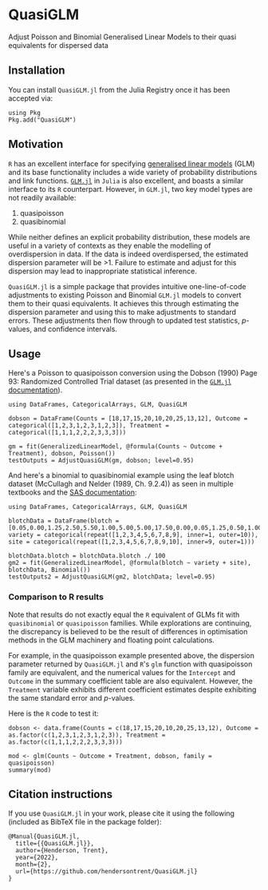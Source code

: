 # QuasiGLM

Adjust Poisson and Binomial Generalised Linear Models to their quasi equivalents for dispersed data

## Installation

You can install `QuasiGLM.jl` from the Julia Registry once it has been accepted via:

```
using Pkg
Pkg.add("QuasiGLM")
```

## Motivation

`R` has an excellent interface for specifying [generalised linear models](https://en.wikipedia.org/wiki/Generalized_linear_model) (GLM) and its base functionality includes a wide variety of probability distributions and link functions. [`GLM.jl`](https://juliastats.org/GLM.jl/v0.11/) in `Julia` is also excellent, and boasts a similar interface to its `R` counterpart. However, in `GLM.jl`, two key model types are not readily available:

1. quasipoisson
2. quasibinomial

While neither defines an explicit probability distribution, these models are useful in a variety of contexts as they enable the modelling of overdispersion in data. If the data is indeed overdispersed, the estimated dispersion parameter will be >1. Failure to estimate and adjust for this dispersion may lead to inappropriate statistical inference.

`QuasiGLM.jl` is a simple package that provides intuitive one-line-of-code adjustments to existing Poisson and Binomial `GLM.jl` models to convert them to their quasi equivalents. It achieves this through estimating the dispersion parameter and using this to make adjustments to standard errors. These adjustments then flow through to updated test statistics, *p*-values, and confidence intervals.

## Usage

Here's a Poisson to quasipoisson conversion using the Dobson (1990) Page 93: Randomized Controlled Trial dataset (as presented in the [`GLM.jl` documentation](https://juliastats.org/GLM.jl/v0.11/#Fitting-GLM-models-1)).

```
using DataFrames, CategoricalArrays, GLM, QuasiGLM

dobson = DataFrame(Counts = [18,17,15,20,10,20,25,13,12], Outcome = categorical([1,2,3,1,2,3,1,2,3]), Treatment = categorical([1,1,1,2,2,2,3,3,3]))

gm = fit(GeneralizedLinearModel, @formula(Counts ~ Outcome + Treatment), dobson, Poisson())
testOutputs = AdjustQuasiGLM(gm, dobson; level=0.95)
```

And here's a binomial to quasibinomial example using the leaf blotch dataset (McCullagh and Nelder (1989, Ch. 9.2.4)) as seen in multiple textbooks and the [SAS documentation](https://support.sas.com/documentation/cdl/en/statug/63033/HTML/default/viewer.htm#statug_glimmix_sect016.htm):

```
using DataFrames, CategoricalArrays, GLM, QuasiGLM
    
blotchData = DataFrame(blotch = [0.05,0.00,1.25,2.50,5.50,1.00,5.00,5.00,17.50,0.00,0.05,1.25,0.50,1.00,5.00,0.10,10.00,25.00,0.00,0.05,2.50,0.01,6.00,5.00,5.00,5.00,42.50,0.10,0.30,16.60,3.00,1.10,5.00,5.00,5.00,50.00,0.25,0.75,2.50,2.50,2.50,5.00,50.00,25.00,37.50,0.05,0.30,2.50,0.01,8.00,5.00,10.00,75.00,95.00,0.50,3.00,0.00,25.00,16.50,10.00,50.00,50.00,62.50,1.30,7.50,20.00,55.00,29.50,5.00,25.00,75.00,95.00,1.50,1.00,37.50,5.00,20.00,50.00,50.00,75.00,95.00,1.50,12.70,26.25,40.00,43.50,75.00,75.00,75.00,95.00], variety = categorical(repeat([1,2,3,4,5,6,7,8,9], inner=1, outer=10)), site = categorical(repeat([1,2,3,4,5,6,7,8,9,10], inner=9, outer=1)))
    
blotchData.blotch = blotchData.blotch ./ 100
gm2 = fit(GeneralizedLinearModel, @formula(blotch ~ variety + site), blotchData, Binomial())
testOutputs2 = AdjustQuasiGLM(gm2, blotchData; level=0.95)
```

### Comparison to R results

Note that results do not exactly equal the `R` equivalent of GLMs fit with `quasibinomial` or `quasipoisson` families. While explorations are continuing, the discrepancy is believed to be the result of differences in optimisation methods in the GLM machinery and floating point calculations.

For example, in the quasipoisson example presented above, the dispersion parameter returned by `QuasiGLM.jl` and `R`'s `glm` function with quasipoisson family are equivalent, and the numerical values for the `Intercept` and `Outcome` in the summary coefficient table are also equivalent. However, the `Treatment` variable exhibits different coefficient estimates despite exhibiting the same standard error and *p*-values.

Here is the `R` code to test it:

```
dobson <- data.frame(Counts = c(18,17,15,20,10,20,25,13,12), Outcome = as.factor(c(1,2,3,1,2,3,1,2,3)), Treatment = as.factor(c(1,1,1,2,2,2,3,3,3)))

mod <- glm(Counts ~ Outcome + Treatment, dobson, family = quasipoisson)
summary(mod)
```

## Citation instructions

If you use `QuasiGLM.jl` in your work, please cite it using the following (included as BibTeX file in the package folder):

```
@Manual{QuasiGLM.jl,
  title={{QuasiGLM.jl}},
  author={Henderson, Trent},
  year={2022},
  month={2},
  url={https://github.com/hendersontrent/QuasiGLM.jl}
}
```
